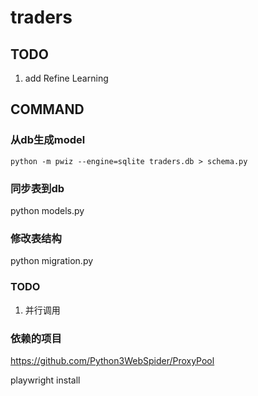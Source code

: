 # traders

## TODO
1. add Refine Learning

## COMMAND

### 从db生成model 
`python -m pwiz --engine=sqlite traders.db > schema.py`

### 同步表到db
python models.py

### 修改表结构
python migration.py

### TODO
1. 并行调用

### 依赖的项目
https://github.com/Python3WebSpider/ProxyPool

playwright install